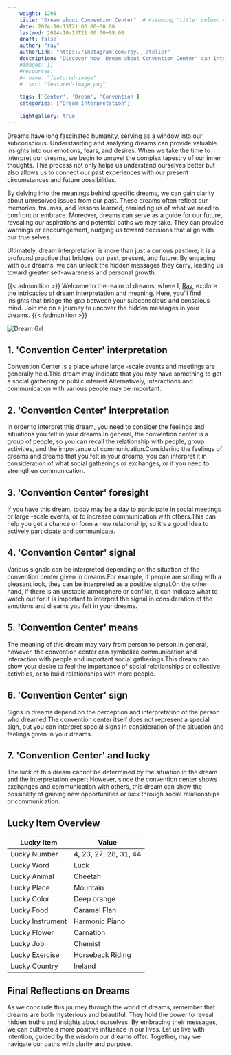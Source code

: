 ```yaml
---
    weight: 1208
    title: "Dream about Convention Center"  # Assuming 'title' column exists
    date: 2024-10-13T21:00:00+08:00
    lastmod: 2024-10-13T21:00:00+08:00
    draft: false
    author: "ray"
    authorLink: "https://instagram.com/ray._.atelier"
    description: "Discover how 'Dream about Convention Center' can interpret your future and uncover its significant meanings in your life."
    #images: []
    #resources:
    #- name: "featured-image"
    #  src: "featured-image.png"
    
    tags: ['Center', 'Dream', 'Convention']
    categories: ["Dream Interpretation"]
    
    lightgallery: true
---
```

    
Dreams have long fascinated humanity, serving as a window into our subconscious. Understanding and analyzing dreams can provide valuable insights into our emotions, fears, and desires. When we take the time to interpret our dreams, we begin to unravel the complex tapestry of our inner thoughts. This process not only helps us understand ourselves better but also allows us to connect our past experiences with our present circumstances and future possibilities.

By delving into the meanings behind specific dreams, we can gain clarity about unresolved issues from our past. These dreams often reflect our memories, traumas, and lessons learned, reminding us of what we need to confront or embrace. Moreover, dreams can serve as a guide for our future, revealing our aspirations and potential paths we may take. They can provide warnings or encouragement, nudging us toward decisions that align with our true selves.

Ultimately, dream interpretation is more than just a curious pastime; it is a profound practice that bridges our past, present, and future. By engaging with our dreams, we can unlock the hidden messages they carry, leading us toward greater self-awareness and personal growth.

{{< admonition >}}
Welcome to the realm of dreams, where I, [Ray](https://instagram.com/ray._.atelier), explore the intricacies of dream interpretation and meaning. Here, you’ll find insights that bridge the gap between your subconscious and conscious mind. Join me on a journey to uncover the hidden messages in your dreams.
{{< /admonition >}}

![Dream Grl](https://cdn.pixabay.com/photo/2017/11/02/03/35/gothic-2910057_1280.jpg "Dream Grl")

## 1. 'Convention Center' interpretation
Convention Center is a place where large -scale events and meetings are generally held.This dream may indicate that you may have something to get a social gathering or public interest.Alternatively, interactions and communication with various people may be important.

## 2. 'Convention Center' interpretation
In order to interpret this dream, you need to consider the feelings and situations you felt in your dreams.In general, the convention center is a group of people, so you can recall the relationship with people, group activities, and the importance of communication.Considering the feelings of dreams and dreams that you felt in your dreams, you can interpret it in consideration of what social gatherings or exchanges, or if you need to strengthen communication.

## 3. 'Convention Center' foresight
If you have this dream, today may be a day to participate in social meetings or large -scale events, or to increase communication with others.This can help you get a chance or form a new relationship, so it's a good idea to actively participate and communicate.

## 4. 'Convention Center' signal
Various signals can be interpreted depending on the situation of the convention center given in dreams.For example, if people are smiling with a pleasant look, they can be interpreted as a positive signal.On the other hand, if there is an unstable atmosphere or conflict, it can indicate what to watch out for.It is important to interpret the signal in consideration of the emotions and dreams you felt in your dreams.

## 5. 'Convention Center' means
The meaning of this dream may vary from person to person.In general, however, the convention center can symbolize communication and interaction with people and important social gatherings.This dream can show your desire to feel the importance of social relationships or collective activities, or to build relationships with more people.

## 6. 'Convention Center' sign
Signs in dreams depend on the perception and interpretation of the person who dreamed.The convention center itself does not represent a special sign, but you can interpret special signs in consideration of the situation and feelings given in your dreams.

## 7. 'Convention Center' and lucky
The luck of this dream cannot be determined by the situation in the dream and the interpretation expert.However, since the convention center shows exchanges and communication with others, this dream can show the possibility of gaining new opportunities or luck through social relationships or communication.

## Lucky Item Overview
| Lucky Item          | Value              |
|---------------|--------------------|
| Lucky Number        | 4, 23, 27, 28, 31, 44  |
| Lucky Word          | Luck |
| Lucky Animal        | Cheetah |
| Lucky Place         | Mountain     |
| Lucky Color         | Deep orange     |
| Lucky Food          | Caramel Flan      |
| Lucky Instrument    | Harmonic Piano |
| Lucky Flower        | Carnation    |
| Lucky Job           | Chemist       |
| Lucky Exercise      | Horseback Riding  |
| Lucky Country       | Ireland    |


##  Final Reflections on Dreams

As we conclude this journey through the world of dreams, remember that dreams are both mysterious and beautiful. They hold the power to reveal hidden truths and insights about ourselves. By embracing their messages, we can cultivate a more positive influence in our lives. Let us live with intention, guided by the wisdom our dreams offer. Together, may we navigate our paths with clarity and purpose.
